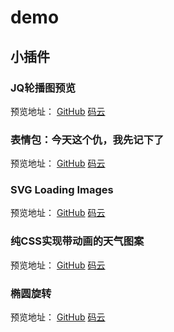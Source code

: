 # demo
## 小插件

### JQ轮播图预览

预览地址：
[GitHub](https://hhp1614.github.io/demo/rotation/)
[码云](https://hhp1614.gitee.io/demo/rotation/)

### 表情包：今天这个仇，我先记下了

预览地址：
[GitHub](https://hhp1614.github.io/demo/Expression/)
[码云](https://hhp1614.gitee.io/demo/Expression/)

### SVG Loading Images

预览地址：
[GitHub](https://hhp1614.github.io/demo/LoadingSVG/)
[码云](https://hhp1614.gitee.io/demo/LoadingSVG/)

### 纯CSS实现带动画的天气图案

预览地址：
[GitHub](https://hhp1614.github.io/demo/WeatherIcon/)
[码云](https://hhp1614.gitee.io/demo/WeatherIcon/)

### 椭圆旋转

预览地址：
[GitHub](https://hhp1614.github.io/demo/ellipseRotation/)
[码云](https://hhp1614.gitee.io/demo/ellipseRotation/)

